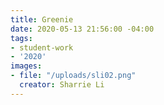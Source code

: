 ```yaml
---
title: Greenie
date: 2020-05-13 21:56:00 -04:00
tags:
- student-work
- '2020'
images:
- file: "/uploads/sli02.png"
  creator: Sharrie Li
---
```


